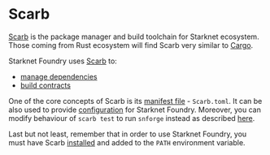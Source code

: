 # Scarb

[Scarb](https://docs.swmansion.com/scarb) is the package manager and build toolchain for Starknet ecosystem.
Those coming from Rust ecosystem will find Scarb very similar to [Cargo](https://doc.rust-lang.org/cargo/).

Starknet Foundry uses [Scarb](https://docs.swmansion.com/scarb) to:
- [manage dependencies](https://docs.swmansion.com/scarb/docs/reference/specifying-dependencies.html)
- [build contracts](https://docs.swmansion.com/scarb/docs/extensions/starknet/contract-target.html)

One of the core concepts of Scarb is its [manifest file](https://docs.swmansion.com/scarb/docs/reference/manifest.html) - `Scarb.toml`.
It can be also used to provide [configuration](../projects/configuration.md) for Starknet Foundry.
Moreover, you can modify behaviour of `scarb test` to run `snforge` instead as 
described [here](https://docs.swmansion.com/scarb/docs/extensions/testing.html#using-third-party-test-runners).

Last but not least, remember that in order to use Starknet Foundry, you must have Scarb
[installed](https://docs.swmansion.com/scarb/download.html) and added to the `PATH` environment variable.
